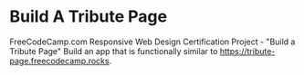 # Build A Tribute Page

FreeCodeCamp.com Responsive Web Design Certification Project - "Build a Tribute Page"
Build an app that is functionally similar to https://tribute-page.freecodecamp.rocks.
